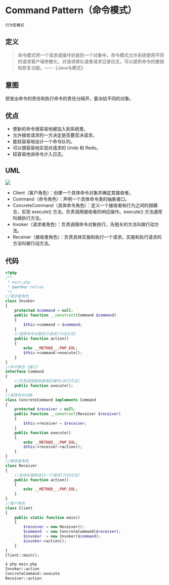 # Command Pattern（命令模式）

`行为型模式`

## 定义

> 命令模式把一个请求或操作封装到一个对象中。命令模式允许系统使用不同的请求客户端参数化，对请求排队或者请求记录日志，可以提供命令的撤销和恢复功能。——《Java与模式》

## 意图

把发出命令的责任和执行命令的责任分隔开，委派给不同的对象。

## 优点

- 使新的命令很容易地被加入到系统里。
- 允许接收请求的一方决定是否要否决请求。
- 能较容易地设计一个命令队列。
- 可以很容易地实现对请求的 Undo 和 Redo。
- 较容易地讲命令计入日志。

## UML

<img src="https://yuml.me/diagram/nofunky/class/[Client%7C%7C],[Invoker%7C%7C+action():void],[ConcreteCommand%7C%7C+execute():void],[Receiver%7C%7C+action():void],[Client]-.-%3E[Invoker],[Invoker]%3C%3E-%3E[%3C%3CCommand%3E%3E],[Client]-.-%3E[Receiver],[%3C%3CCommand%3E%3E]%5E-.-[ConcreteCommand],[ConcreteCommand]-receiver%20%3E[Receiver]">

- Client（客户角色）：创建一个具体命令对象并确定其接收者。
- Command（命令角色）：声明一个具体命令类的抽象接口。
- ConcreteCommand（具体命令角色）：定义一个接收者和行为之间的弱耦合，实现 execute() 方法，负责调用接收者的响应操作。execute() 方法通常叫做执行方法。
- Invoker（请求者角色）：负责调用命令对象执行，先相关的方法叫做行动方法。
- Receiver（接收者角色）：负责具体实施和执行一个请求。实施和执行请求的方法叫做行动方法。


## 代码

```php
<?php
/**
 * main.php
 * @author netsan
 */
//请求者角色
class Invoker
{
    protected $command = null;
    public function __construct(Command $command)
    {
        $this->command = $command;
    }
    //调用命令对象执行请求[行动方法]
    public function action()
    {
        echo __METHOD__,PHP_EOL;
        $this->command->execute();
    }
}
//命令角色（接口）
interface Command
{
    //负责调用接收者相应操作[执行方法]
    public function execute();
}
//具体命令对象
class ConcreteCommand implements Command
{
    protected $receiver = null;
    public function __construct(Receiver $receiver)
    {
        $this->receiver = $receiver;
    }
    public function execute()
    {
        echo __METHOD__,PHP_EOL;
        $this->receiver->action();
    }
}
//接收者角色
class Receiver
{
    //具体实施和执行一个请求[行动方法]
    public function action()
    {
        echo __METHOD__,PHP_EOL;
    }
}
//客户角色
class Client
{
    public static function main()
    {
        $receiver = new Receiver();
        $command  = new ConcreteCommand($receiver);
        $invoker  = new Invoker($command);
        $invoker->action();
    }
}
Client::main();
```

```bash
$ php main.php
Invoker::action
ConcreteCommand::execute
Receiver::action
```
